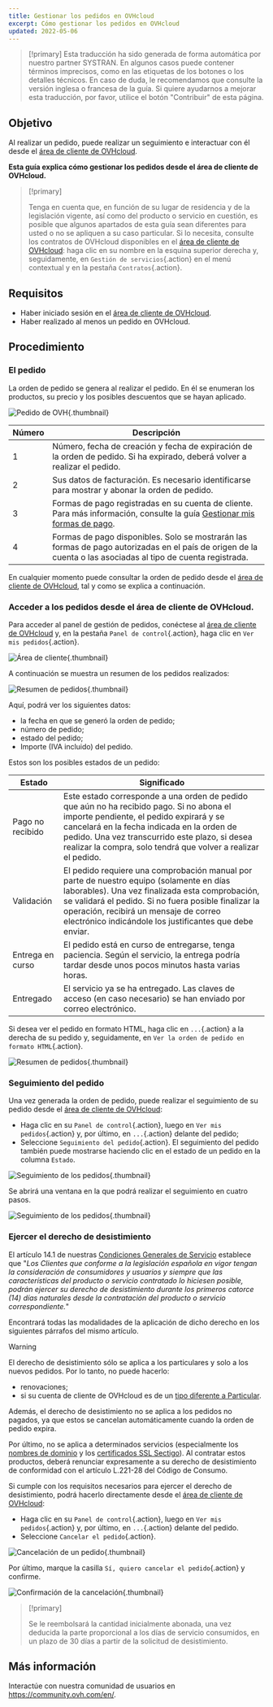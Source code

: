 ```yaml
---
title: Gestionar los pedidos en OVHcloud
excerpt: Cómo gestionar los pedidos en OVHcloud
updated: 2022-05-06
---
```


> [!primary]
> Esta traducción ha sido generada de forma automática por nuestro partner SYSTRAN. En algunos casos puede contener términos imprecisos, como en las etiquetas de los botones o los detalles técnicos. En caso de duda, le recomendamos que consulte la versión inglesa o francesa de la guía. Si quiere ayudarnos a mejorar esta traducción, por favor, utilice el botón "Contribuir" de esta página.
>

## Objetivo

Al realizar un pedido, puede realizar un seguimiento e interactuar con él desde el [área de cliente de OVHcloud](https://www.ovh.com/auth/?action=gotomanager&from=https://www.ovh.es/&ovhSubsidiary=es).

**Esta guía explica cómo gestionar los pedidos desde el área de cliente de OVHcloud.**

> [!primary]
>
> Tenga en cuenta que, en función de su lugar de residencia y de la legislación vigente, así como del producto o servicio en cuestión, es posible que algunos apartados de esta guía sean diferentes para usted o no se apliquen a su caso particular. Si lo necesita, consulte los contratos de OVHcloud disponibles en el [área de cliente de OVHcloud](https://www.ovh.com/auth/?action=gotomanager&from=https://www.ovh.es/&ovhSubsidiary=es): haga clic en su nombre en la esquina superior derecha y, seguidamente, en `Gestión de servicios`{.action} en el menú contextual y en la pestaña `Contratos`{.action}.
>

## Requisitos

- Haber iniciado sesión en el [área de cliente de OVHcloud](https://www.ovh.com/auth/?action=gotomanager&from=https://www.ovh.es/&ovhSubsidiary=es).
- Haber realizado al menos un pedido en OVHcloud.

## Procedimiento

### El pedido

La orden de pedido se genera al realizar el pedido. En él se enumeran los productos, su precio y los posibles descuentos que se hayan aplicado.

![Pedido de OVH](images/order01.png){.thumbnail}

|Número|Descripción|
|---|---|
|1|Número, fecha de creación y fecha de expiración de la orden de pedido. Si ha expirado, deberá volver a realizar el pedido.|
|2|Sus datos de facturación. Es necesario identificarse para mostrar y abonar la orden de pedido.|
|3|Formas de pago registradas en su cuenta de cliente. Para más información, consulte la guía [Gestionar mis formas de pago](/pages/account_and_service_management/managing_billing_payments_and_services/manage-payment-methods).|
|4|Formas de pago disponibles. Solo se mostrarán las formas de pago autorizadas en el país de origen de la cuenta o las asociadas al tipo de cuenta registrada.|

En cualquier momento puede consultar la orden de pedido desde el [área de cliente de OVHcloud](https://www.ovh.com/auth/?action=gotomanager&from=https://www.ovh.es/&ovhSubsidiary=es), tal y como se explica a continuación.

### Acceder a los pedidos desde el área de cliente de OVHcloud.

Para acceder al panel de gestión de pedidos, conéctese al [área de cliente de OVHcloud](https://www.ovh.com/auth/?action=gotomanager&from=https://www.ovh.es/&ovhSubsidiary=es) y, en la pestaña `Panel de control`{.action}, haga clic en `Ver mis pedidos`{.action}.

![Área de cliente](images/huborders.png){.thumbnail}

A continuación se muestra un resumen de los pedidos realizados:

![Resumen de pedidos](images/order03.png){.thumbnail}

Aquí, podrá ver los siguientes datos:

- la fecha en que se generó la orden de pedido;
- número de pedido;
- estado del pedido;
- Importe (IVA incluido) del pedido.

Estos son los posibles estados de un pedido:

|Estado|Significado|
|---|---|
|Pago no recibido|Este estado corresponde a una orden de pedido que aún no ha recibido pago. Si no abona el importe pendiente, el pedido expirará y se cancelará en la fecha indicada en la orden de pedido. Una vez transcurrido este plazo, si desea realizar la compra, solo tendrá que volver a realizar el pedido.|
|Validación|El pedido requiere una comprobación manual por parte de nuestro equipo (solamente en días laborables). Una vez finalizada esta comprobación, se validará el pedido. Si no fuera posible finalizar la operación, recibirá un mensaje de correo electrónico indicándole los justificantes que debe enviar.|
|Entrega en curso|El pedido está en curso de entregarse, tenga paciencia. Según el servicio, la entrega podría tardar desde unos pocos minutos hasta varias horas.|
|Entregado|El servicio ya se ha entregado. Las claves de acceso (en caso necesario) se han enviado por correo electrónico.|

Si desea ver el pedido en formato HTML, haga clic en `...`{.action} a la derecha de su pedido y, seguidamente, en `Ver la orden de pedido en formato HTML`{.action}.

![Resumen de pedidos](images/order04.png){.thumbnail}

### Seguimiento del pedido

Una vez generada la orden de pedido, puede realizar el seguimiento de su pedido desde el [área de cliente de OVHcloud](https://www.ovh.com/auth/?action=gotomanager&from=https://www.ovh.es/&ovhSubsidiary=es):

* Haga clic en su `Panel de control`{.action}, luego en `Ver mis pedidos`{.action} y, por último, en `...`{.action} delante del pedido;
* Seleccione `Seguimiento del pedido`{.action}. El seguimiento del pedido también puede mostrarse haciendo clic en el estado de un pedido en la columna `Estado`.

![Seguimiento de los pedidos](images/order05b.png){.thumbnail}

Se abrirá una ventana en la que podrá realizar el seguimiento en cuatro pasos.

![Seguimiento de los pedidos](images/order06.png){.thumbnail}

### Ejercer el derecho de desistimiento

El artículo 14.1 de nuestras [Condiciones Generales de Servicio](https://www.ovh.es/soporte/documentos_legales/CondicionesGeneralesServicio.pdf) establece que "*Los Clientes que conforme a la legislación española en vigor tengan la consideración de consumidores y usuarios y siempre que las características del producto o servicio contratado lo hiciesen posible, podrán ejercer su derecho de desistimiento durante los primeros catorce (14) días naturales desde la contratación del producto o servicio correspondiente.*"

Encontrará todas las modalidades de la aplicación de dicho derecho en los siguientes párrafos del mismo artículo.

> [!warning]
>
> El derecho de desistimiento sólo se aplica a los particulares y solo a los nuevos pedidos. Por lo tanto, no puede hacerlo:
>
> - renovaciones;
> - si su cuenta de cliente de OVHcloud es de un [tipo diferente a Particular](/pages/account_and_service_management/account_information/all_about_username#cambiar-el-tipo-de-cuenta).
>
> Además, el derecho de desistimiento no se aplica a los pedidos no pagados, ya que estos se cancelan automáticamente cuando la orden de pedido expira.
>
> Por último, no se aplica a determinados servicios (especialmente los [nombres de dominio](https://www.ovhcloud.com/es-es/domains/) y los [certificados SSL Sectigo](https://www.ovhcloud.com/es-es/web-hosting/options/ssl/)). Al contratar estos productos, deberá renunciar expresamente a su derecho de desistimiento de conformidad con el artículo L.221-28 del Código de Consumo.
>

Si cumple con los requisitos necesarios para ejercer el derecho de desistimiento, podrá hacerlo directamente desde el [área de cliente de OVHcloud](https://www.ovh.com/auth/?action=gotomanager&from=https://www.ovh.es/&ovhSubsidiary=es):

* Haga clic en su `Panel de control`{.action}, luego en `Ver mis pedidos`{.action} y, por último, en `...`{.action} delante del pedido.
* Seleccione `Cancelar el pedido`{.action}.

![Cancelación de un pedido](images/cancelorder1.png){.thumbnail}

Por último, marque la casilla `Sí, quiero cancelar el pedido`{.action} y confirme.

![Confirmación de la cancelación](images/cancelorder2.png){.thumbnail}

> [!primary]
>
> Se le reembolsará la cantidad inicialmente abonada, una vez deducida la parte proporcional a los días de servicio consumidos, en un plazo de 30 días a partir de la solicitud de desistimiento.
>

## Más información

Interactúe con nuestra comunidad de usuarios en <https://community.ovh.com/en/>.
